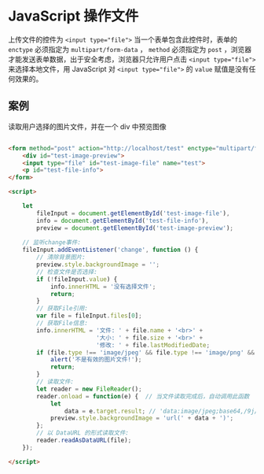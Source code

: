 # JavaScript 操作文件

上传文件的控件为 `<input type="file">` 当一个表单包含此控件时，表单的 `enctype` 必须指定为 `multipart/form-data` ， `method` 必须指定为 `post` ，浏览器才能发送表单数据，出于安全考虑，浏览器只允许用户点击 `<input type="file">` 来选择本地文件，用 JavaScript 对 `<input type="file">` 的 `value` 赋值是没有任何效果的。

## 案例

读取用户选择的图片文件，并在一个 div 中预览图像

```html

<form method="post" action="http://localhost/test" enctype="multipart/form-data">
    <div id="test-image-preview">
    <input type="file" id="test-image-file" name="test">
    <p id="test-file-info">
</form>

<script>

    let
        fileInput = document.getElementById('test-image-file'),
        info = document.getElementById('test-file-info'),
        preview = document.getElementById('test-image-preview');
        
    // 监听change事件:
    fileInput.addEventListener('change', function () {
        // 清除背景图片:
        preview.style.backgroundImage = '';
        // 检查文件是否选择:
        if (!fileInput.value) {
            info.innerHTML = '没有选择文件';
            return;
        }
        // 获取File引用:
        var file = fileInput.files[0];
        // 获取File信息:
        info.innerHTML = '文件: ' + file.name + '<br>' +
                         '大小: ' + file.size + '<br>' +
                         '修改: ' + file.lastModifiedDate;
        if (file.type !== 'image/jpeg' && file.type !== 'image/png' && file.type !== 'image/gif') {
            alert('不是有效的图片文件!');
            return;
        }
        // 读取文件:
        let reader = new FileReader();
        reader.onload = function(e) {  // 当文件读取完成后，自动调用此函数
            let
                data = e.target.result; // 'data:image/jpeg;base64,/9j/4AAQSk...(base64编码)...'            
            preview.style.backgroundImage = 'url(' + data + ')';
        };
        // 以 DataURL 的形式读取文件:
        reader.readAsDataURL(file);
    });

</script>

```
